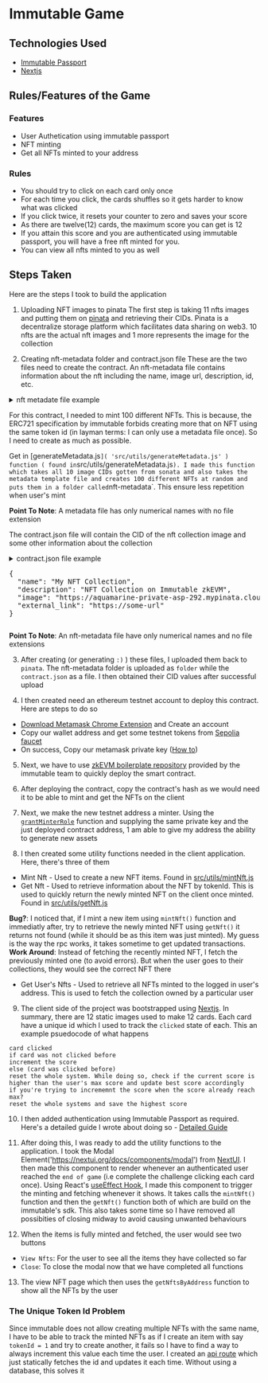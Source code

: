 # Immutable Game


## Technologies Used

- [Immutable Passport]('https://docs.immutable.com/docs/zkevm/products/passport/')
- [Nextjs](https://nextjs.org)

## Rules/Features of the Game

### Features

- User Authetication using immutable passport
- NFT minting
- Get all NFTs minted to your address

### Rules

- You should try to click on each card only once
- For each time you click, the cards shuffles so it gets harder to know what was clicked
- If you click twice, it resets your counter to zero and saves your score
- As there are twelve(12) cards, the maximum score you can get is 12
- If you attain this score and you are authenticated using immutable passport, you will have a free nft minted for you.
- You can view all nfts minted to you as well



## Steps Taken

Here are the steps I took to build the application

1. Uploading NFT images to pinata
The first step is taking 11 nfts images and putting them on [pinata]('https://www.pinata.cloud/') and retrieving their CIDs. Pinata is a decentralize storage platform which facilitates data sharing on web3. 10 nfts are the actual nft images and 1 more represents the image for the collection

2. Creating nft-metadata folder and contract.json file
These are the two files need to create the contract. An nft-metadata file contains information about the nft including the name, image url, description, id, etc.

<details>
<summary>nft metadate file example</summary>
<pre>
{
      "id": 1,
      "image": "https://aquamarine-private-asp-292.mypinata.cloud/ipfs/QmThUbV2EkLdh1LX1tkyaNJSRFFfRSF6MEn29McCXchugo",
      "token_id": 1,
      "background_color": null,
      "animation_url": null,
      "youtube_url": null,
      "name": "Memory Game NFT",
      "description": "This is the nft for the winner of the memory game",
      "external_url": null,
      "attributes": [
        {
          "trait_type": "Rarity",
          "value": "Unique"
        }
      ]
    }
</pre>
</details>

For this contract, I needed to mint 100 different NFTs. This is because, the ERC721 specification by immutable forbids creating more that on NFT using the same token id (in layman terms: I can only use a metadata file once). So I need to create as much as possible.

Get in [generateMetadata.js` ]( 'src/utils/generateMetadata.js' ) function ( found in `src/utils/generateMetadata.js` ). I made this function which takes all 10 image CIDs gotten from sonata and also takes the metadata template file and creates 100 different NFTs at random and puts them in a folder called `nft-metadata`. This ensure less repetition when user's mint

**Point To Note**: A metadata file has only numerical names with no file extension


The contract.json file will contain the CID of the nft collection image and some other information about the collection

<details>
<summary> contract.json file example
<pre>
{
  "name": "My NFT Collection",
  "description": "NFT Collection on Immutable zkEVM",
  "image": "https://aquamarine-private-asp-292.mypinata.cloud/ipfs/QmUQHH944BeXaM5DN9mJnEcRuPg6xgCW4sACCRWeWXp6aP",
  "external_link": "https://some-url"
}
</pre>
</details>

**Point To Note**: An nft-metadata file have only numerical names  and no file extensions

3. After creating (or generating `:)` ) these files, I uploaded them back to `pinata`. The nft-metadata folder is uploaded as `folder` while the `contract.json` as a file. I then obtained their CID values after successful upload

4. I then created need an ethereum testnet account to deploy this contract. Here are steps to do so

- [Download Metamask Chrome Extension]('https://metamask.io/download/') and Create an account
- Copy our wallet address and get some testnet tokens from [Sepolia faucet]('https://sepoliafaucet.com/')
- On success, Copy our metamask private key ([How to]('https://support.metamask.io/hc/en-us/articles/360015289632-How-to-export-an-account-s-private-key#:~:text=On%20the%20'Account%20details'%20page,private%20key%20to%20your%20clipboard.'))

5. Next, we have to use [zkEVM boilerplate repository]('https://github.com/immutable/zkevm-boilerplate') provided by the immutable team to quickly deploy the smart contract. 

6. After deploying the contract, copy the contract's hash as we would need it to be able to mint and get the NFTs on the client

7. Next, we make the new testnet address a minter. Using the [`grantMinterRole`](src/utils/grantMinterRole.js) function and supplying the same private key and the just deployed contract address, 1 am able to give my address the ability to generate new assets

8. I then created some utility functions needed in the client application. Here, there's three of them

- Mint Nft - Used to create a new NFT items. Found in [src/utils/mintNft.js]('src/utils/mintNft.js')
- Get Nft - Used to retrieve information about the NFT by tokenId. This is used to quickly return the newly minted NFT on the client once minted. Found in [src/utils/getNft.js]('src/utils/getNft.js')

**Bug?**: I noticed that, if I mint a new item using `mintNft()` function and immediatly after, try to retrieve the newly  minted NFT using `getNft()` it returns not found (while it should be as this item was just minted). My guess is the way the rpc works, it takes sometime to get updated transactions.
**Work Around**: Instead of fetching the recently minted NFT, I fetch the previously minted one (to avoid errors). But when the user goes to their collections, they would see the correct NFT there

- Get User's Nfts - Used to retrieve all NFTs minted to the logged in user's address. This is used to fetch the collection owned by a particular user

9. The client side of the project was bootstrapped using [Nextjs]('https://nextjs.org'). In summary, there are 12 static images used to make 12 cards. Each card have a unique id which I used to track the `clicked` state of each. This an example psuedocode of what happens

```pseudocode
card clicked
if card was not clicked before
increment the score
else (card was clicked before)
reset the whole system. While doing so, check if the current score is higher than the user's max score and update best score accordingly
if you're trying to incrememnt the score when the score already reach max?
reset the whole systems and save the highest score
```

10.  I then added authentication using Immutable Passport as required. Here's a detailed guide I wrote about doing so - [Detailed Guide]('https://github.com/Complexlity/immutable-planner-app')

11. After doing this, I was ready to add the utility functions to the application. I took the Modal Element('https://nextui.org/docs/components/modal') from [NextUI]('https://nextui.org').
I then made this component to render whenever an authenticated user reached the `end of game` (i.e complete the challenge clicking each card once). Using React's [useEffect Hook]('https://react.dev/reference/react/useEffect'),
I made this component to trigger the minting and fetching whenever it shows. It takes calls the `mintNft()` function and then the `getNft()` function both of which are build on the immutable's sdk. This also takes some time so I have removed all possibities of closing midway to avoid causing unwanted behaviours

12. When the items is fully minted and fetched, the user would see two buttons

- `View Nfts`: For the user to see all the items they have collected so far
- `Close`: To close the modal now that we have completed all functions

13. The view NFT page which then uses the `getNftsByAddress` function to show all the NFTs by the user

### The Unique Token Id Problem

Since immutable does not allow creating multiple NFTs with the same name, I have to be able to track the minted NFTs as if I create an item with say `tokenId = 1` and try to create another, it fails so I have to find a way to always increment this value each time the user.
I created an [api route]('src/pages/api/current-token-id.js') which just statically fetches the id and updates it each time. Without using a database, this solves it
